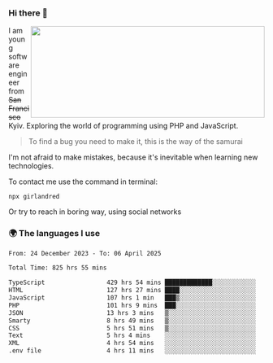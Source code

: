 ### Hi there 👋  

<img align='right' src="https://github-readme-stats.vercel.app/api?username=girlandred&count_private=true&show_icons=true&include_all_commits=true&hide_rank=true&hide_title=true&theme=buefy&card_width=300" width=460 height=180>


I am young software engineer from ~~San Francisco~~ Kyiv. Exploring the world of programming using PHP and JavaScript.


> To find a bug you need to make it, this is the way of the samurai



I'm not afraid to make mistakes, because it's inevitable when learning new technologies.

To contact me use the command in terminal:

```
npx girlandred
```

Or try to reach in boring way, using social networks


### 🌍 The languages I use

<!--START_SECTION:waka-->

```txt
From: 24 December 2023 - To: 06 April 2025

Total Time: 825 hrs 55 mins

TypeScript                 429 hrs 54 mins █████████████░░░░░░░░░░░░   52.04 %
HTML                       127 hrs 27 mins ████░░░░░░░░░░░░░░░░░░░░░   15.43 %
JavaScript                 107 hrs 1 min   ███▒░░░░░░░░░░░░░░░░░░░░░   12.96 %
PHP                        101 hrs 9 mins  ███░░░░░░░░░░░░░░░░░░░░░░   12.24 %
JSON                       13 hrs 3 mins   ▒░░░░░░░░░░░░░░░░░░░░░░░░   01.58 %
Smarty                     8 hrs 49 mins   ▒░░░░░░░░░░░░░░░░░░░░░░░░   01.07 %
CSS                        5 hrs 51 mins   ▒░░░░░░░░░░░░░░░░░░░░░░░░   00.71 %
Text                       5 hrs 4 mins    ░░░░░░░░░░░░░░░░░░░░░░░░░   00.61 %
XML                        4 hrs 54 mins   ░░░░░░░░░░░░░░░░░░░░░░░░░   00.60 %
.env file                  4 hrs 11 mins   ░░░░░░░░░░░░░░░░░░░░░░░░░   00.51 %
```

<!--END_SECTION:waka-->
